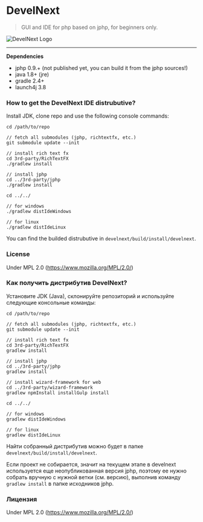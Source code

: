 # DevelNext

> GUI and IDE for php based on jphp, for beginners only.

![DevelNext Logo](https://github.com/jphp-compiler/develnext/raw/master/develnext/src/.data/img/splash.png)

---

**Dependencies**

- jphp 0.9.+ (not published yet, you can build it from the jphp sources!)
- java 1.8+ (jre)
- gradle 2.4+
- launch4j 3.8

### How to get the DevelNext IDE distrubutive?

Install JDK, clone repo and use the following console commands:

```
cd /path/to/repo

// fetch all submodules (jphp, richtextfx, etc.)
git submodule update --init

// install rich text fx
cd 3rd-party/RichTextFX
./gradlew install

// install jphp
cd ../3rd-party/jphp
./gradlew install

cd ../../

// for windows
./gradlew distIdeWindows

// for linux
./gradlew distIdeLinux
```

You can find the builded distrubutive in `develnext/build/install/develnext`.

### License

Under MPL 2.0 (https://www.mozilla.org/MPL/2.0/)

### Как получить дистрибутив DevelNext?

Установите JDK (Java), склонируйте репозиторий и используйте следующие консольные команды:

```
cd /path/to/repo

// fetch all submodules (jphp, richtextfx, etc.)
git submodule update --init

// install rich text fx
cd 3rd-party/RichTextFX
gradlew install

// install jphp
cd ../3rd-party/jphp
gradlew install

// install wizard-framework for web
cd ../3rd-party/wizard-framework
gradlew npmInstall installGulp install

cd ../../

// for windows
gradlew distIdeWindows

// for linux
gradlew distIdeLinux
```

Найти собранный дистрибутив можно будет в папке `develnext/build/install/develnext`.

Если проект не собирается, значит на текущем этапе в develnext используется еще неопубликованная версия jphp,
поэтому ее нужно собрать вручную с нужной ветки (см. версию), выполнив команду `gradlew install` в папке исходников jphp.

### Лицензия

Under MPL 2.0 (https://www.mozilla.org/MPL/2.0/)
